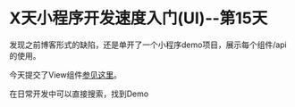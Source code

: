 # X天小程序开发速度入门(UI)--第15天

发现之前博客形式的缺陷，还是单开了一个小程序demo项目，展示每个组件/api的使用。

今天提交了View组件[参见这里](https://github.com/tangyouhua/wx-mini-program-demo/blob/master/component/view/view.md)。

在日常开发中可以直接搜索，找到Demo